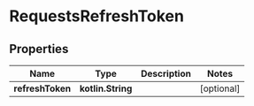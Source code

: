 
# RequestsRefreshToken

## Properties
| Name | Type | Description | Notes |
| ------------ | ------------- | ------------- | ------------- |
| **refreshToken** | **kotlin.String** |  |  [optional] |



